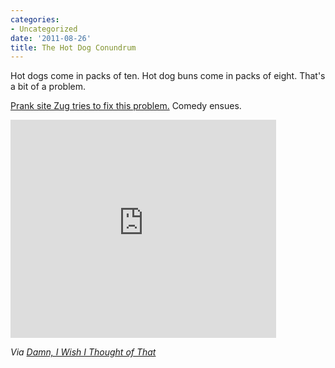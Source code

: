```yaml
---
categories:
- Uncategorized
date: '2011-08-26'
title: The Hot Dog Conundrum
---
```


Hot dogs come in packs of ten. Hot dog buns come in packs of eight. That's a bit of a problem.

<a href="https://www.youtube.com/watch?v=YhXzM70CNrw">Prank site Zug tries to fix this problem.</a> Comedy ensues.

<iframe class="alignc" width="425" height="349" src="https://www.youtube.com/embed/YhXzM70CNrw" frameborder="0" allowfullscreen></iframe>

<em>Via <a href="http://www.damniwish.com/2011/07/we-rarely-appreciate-the-usefulness-of-standards.html">Damn, I Wish I Thought of That</a></em>